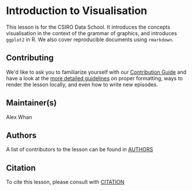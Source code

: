 # Introduction to Visualisation

This lesson is for the CSIRO Data School. It introduces the concepts visualisation in the context of the grammar of graphics, and introduces `ggplot2` in R. We also cover reproducible documents using `rmarkdown`.

## Contributing

We'd like to ask you to familiarize yourself with our [Contribution Guide](CONTRIBUTING.md) and have a look at
the [more detailed guidelines][lesson-example] on proper formatting, ways to render the lesson locally, and even
how to write new episodes.

## Maintainer(s)

Alex Whan

## Authors

A list of contributors to the lesson can be found in [AUTHORS](AUTHORS)

## Citation

To cite this lesson, please consult with [CITATION](CITATION)

[lesson-example]: https://carpentries.github.io/lesson-example

